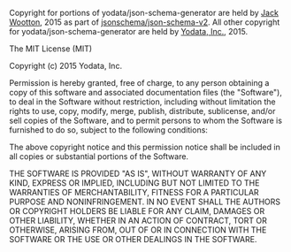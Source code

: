 Copyright for portions of yodata/json-schema-generator are held by [Jack Wootton](https://github.com/jsonschema), 2015 as part 
of [jsonschema/json-schema-v2](https://github.com/jsonschema/json-schema-v2). 
All other copyright for yodata/json-schema-generator are held by [Yodata, Inc.](https://yodata.io), 2015.

The MIT License (MIT)

Copyright (c) 2015 Yodata, Inc.

Permission is hereby granted, free of charge, to any person obtaining a copy
of this software and associated documentation files (the "Software"), to deal
in the Software without restriction, including without limitation the rights
to use, copy, modify, merge, publish, distribute, sublicense, and/or sell
copies of the Software, and to permit persons to whom the Software is
furnished to do so, subject to the following conditions:

The above copyright notice and this permission notice shall be included in all
copies or substantial portions of the Software.

THE SOFTWARE IS PROVIDED "AS IS", WITHOUT WARRANTY OF ANY KIND, EXPRESS OR
IMPLIED, INCLUDING BUT NOT LIMITED TO THE WARRANTIES OF MERCHANTABILITY,
FITNESS FOR A PARTICULAR PURPOSE AND NONINFRINGEMENT. IN NO EVENT SHALL THE
AUTHORS OR COPYRIGHT HOLDERS BE LIABLE FOR ANY CLAIM, DAMAGES OR OTHER
LIABILITY, WHETHER IN AN ACTION OF CONTRACT, TORT OR OTHERWISE, ARISING FROM,
OUT OF OR IN CONNECTION WITH THE SOFTWARE OR THE USE OR OTHER DEALINGS IN THE
SOFTWARE.